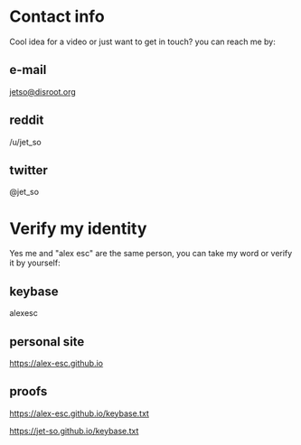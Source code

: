 # Contact info

Cool idea for a video or just want to get in touch? you can reach me by:

## e-mail

jetso@disroot.org

## reddit

/u/jet_so

## twitter

@jet_so

# Verify my identity

Yes me and "alex esc" are the same person, you can take my word or verify it by yourself:

## keybase

alexesc

## personal site

https://alex-esc.github.io

## proofs

https://alex-esc.github.io/keybase.txt

https://jet-so.github.io/keybase.txt
